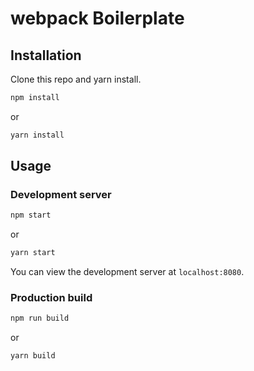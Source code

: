 # webpack Boilerplate

## Installation

Clone this repo and yarn install.

```bash
npm install
```
or

```bash
yarn install
```

## Usage

### Development server

```bash
npm start
```

or

```bash
yarn start
```

You can view the development server at `localhost:8080`.

### Production build

```bash
npm run build
```

or

```bash
yarn build
```
